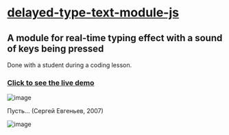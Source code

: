 # [delayed-type-text-module-js](https://github.com/UniBreakfast/delayed-type-text-module-js)

## A module for real-time typing effect with a sound of keys being pressed

Done with a student during a coding lesson.

### [Click to see the live demo](https://unibreakfast.github.io/delayed-type-text-module-js/)

![image](https://github.com/user-attachments/assets/6d1a3dae-ffee-438f-b685-17388c638ba7)

Пусть... (Сергей Евгеньев, 2007)

![image](https://github.com/user-attachments/assets/fbe7c014-9d5d-44e1-ada9-17824377abf1)
